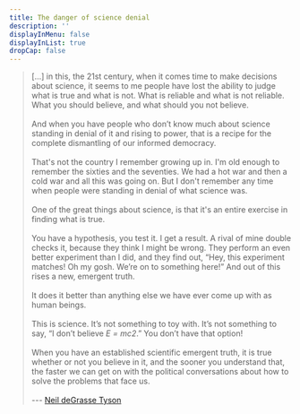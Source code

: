 ```yaml
---
title: The danger of science denial 
description: ''
displayInMenu: false
displayInList: true
dropCap: false
---
```


> [...] in this, the 21st century, when it comes time to make decisions about science, it seems to me people have lost the ability to judge what is true and what is not. What is reliable and what is not reliable. What you should believe, and what should you not believe.  
> &nbsp;  
> And when you have people who don’t know much about science standing in denial of it and rising to power, that is a recipe for the complete dismantling of our informed democracy.  
> &nbsp;  
> That's not the country I remember growing up in. I'm old enough to remember the sixties and the seventies. We had a hot war and then a cold war and all this was going on. But I don't remember any time when people were standing in denial of what science was.  
> &nbsp;  
> One of the great things about science, is that it's an entire exercise in finding what is true.  
> &nbsp;  
> You have a hypothesis, you test it. I get a result. A rival of mine double checks it, because they think I might be wrong. They perform an even better experiment than I did, and they find out, “Hey, this experiment matches! Oh my gosh. We’re on to something here!” And out of this rises a new, emergent truth.  
> &nbsp;  
> It does it better than anything else we have ever come up with as human beings.  
> &nbsp;  
> This is science. It’s not something to toy with. It’s not something to say, “I don’t believe *E = mc2*.” You don’t have that option!  
> &nbsp;  
> When you have an established scientific emergent truth, it is true whether or not you believe in it, and the sooner you understand that, the faster we can get on with the political conversations about how to solve the problems that face us.    
> &nbsp;   
> --- [Neil deGrasse Tyson](https://en.wikipedia.org/wiki/Neil_deGrasse_Tyson)
